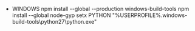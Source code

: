 * WINDOWS
npm install --global --production windows-build-tools
npm install --global node-gyp
setx PYTHON "%USERPROFILE%\.windows-build-tools\python27\python.exe"